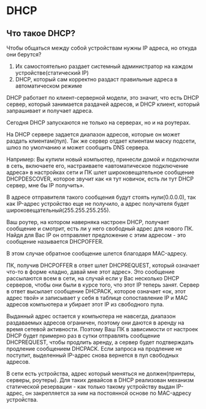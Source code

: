 # DHCP

## Что такое DHCP?
Чтобы общаться между собой устройствам нужны IP адреса, но откуда они берутся?
1) Их самостоятельно раздает системный администратор на каждом устройстве(статический IP)
2) DHCP, который сам корректно раздаст правильные адреса в автоматическом режиме

DHCP работает по клиент-серверной модели, это значит, что есть DHCP сервер, который занимается раздачей адресов, и DHCP клиент, который запрашивает и получает адреса.

Сегодня DHCP запускаются не только на серверах, но и на роутерах.

На DHCP сервере задается диапазон адресов, которые он может раздать клиентам(пул).
Так же сервер отдает клиентам маску подсети, шлюз по умолчанию и может сообщить DNS сервера.

Например:
Вы купили новый компьютер, принесли домой и подключили в сеть, включаете его, настраиваете «автоматическое подключение адреса» в настройках сети и ПК шлет широковещательное сообщение DHCPDESCOVER, которое звучит как «я тут новичок, есть ли тут DHCP сервер, мне бы IP получить».

В адресе отправителя такого сообщения будут стоять нули(0.0.0.0), так как IP-адрес устройство еще не получило, а адрес получателя будет широковещательный(255.255.255.255).

Ваш роутер, на котором наверняка настроен DHCP, получает сообщение и смотрит, есть ли у него свободный адрес для нового ПК. Найдя для Вас IP он отправляет предложение с этим адресом - это сообщение называется DHCPOFFER.

В этом случае обратное сообщение шлется благодаря MAC-адресу.

ПК, получив DHCPOFFER в ответ шлет DHCPREQUEST, который означает что-то в форме «ладно, давай мне этот адрес». Это сообщение рассылаются всем в сети, на случай если у Вас несколько DHCP серверов, чтобы они были в курсе того, что этот IP теперь занят.
Сервер в ответ высылает сообщение DHCPACK, которое означает «ок, этот адрес твой» и записывает у себя в таблице сопоставление IP и MAC адресов компьютера и убирает этот IP из свободного пула.

Выданный адрес остается у компьютера не навсегда, диапазон раздаваемых адресов ограничен, поэтому они даются в аренду на время сетевой активности. 
Поэтому Ваш ПК в зависимости от настроек DHCP будет примерно раз в сутки отправлять сообщение DHCPREQUEST, чтобы продлить аренду, а сервер будет подтверждать продление сообщением DHCPACK.
Если запроса на продление не поступит, выделенный IP-адрес снова вернется в пул свободных адресов.

В сети есть устройства, адрес который меняться не должен(принтеры, серверы, роутеры). Для таких девайсов в DHCP реализован механизм статической резервации - как только такому устройству выдан IP-адрес, он закрепляется за ним на постоянной основе по MAC-адресу устройства.
